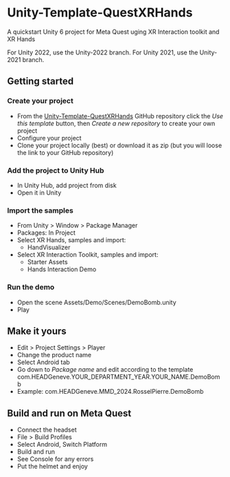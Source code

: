 # Unity-Template-QuestXRHands

A quickstart Unity 6 project for Meta Quest uging XR Interaction toolkit and XR Hands

For Unity 2022, use the Unity-2022 branch.
For Unity 2021, use the Unity-2021 branch.

## Getting started

### Create your project

* From the [Unity-Template-QuestXRHands](https://github.com/prossel/Unity-Template-QuestXRHands) GitHub repository click the *Use this template* button, then *Create a new repository* to create your own project
* Configure your project
* Clone your project locally (best) or download it as zip (but you will loose the link to your GitHub repository)

### Add the project to Unity Hub

* In Unity Hub, add project from disk
* Open it in Unity

### Import the samples

* From Unity > Window > Package Manager
* Packages: In Project
* Select XR Hands, samples and import:
  * HandVisualizer
* Select XR Interaction Toolkit, samples and import:
  * Starter Assets
  * Hands Interaction Demo

### Run the demo

* Open the scene Assets/Demo/Scenes/DemoBomb.unity
* Play

## Make it yours

* Edit > Project Settings > Player
* Change the product name
* Select Android tab
* Go down to *Package name* and edit according to the template
  com.HEADGeneve.YOUR_DEPARTMENT_YEAR.YOUR_NAME.DemoBomb
* Example: com.HEADGeneve.MMD_2024.RosselPierre.DemoBomb

## Build and run on Meta Quest

* Connect the headset
* File > Build Profiles
* Select Android, Switch Platform
* Build and run
* See Console for any errors
* Put the helmet and enjoy
